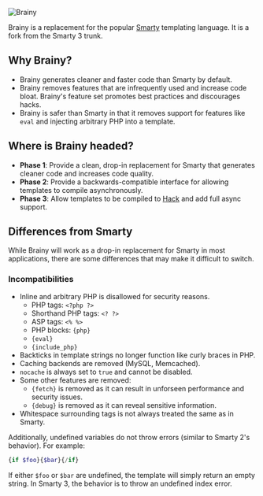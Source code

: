 ![Brainy](https://gitenterprise.inside-box.net/mbasta/brainy/raw/fixes/documentation/brainy.png)

Brainy is a replacement for the popular [Smarty](http://www.smarty.net/)
templating language. It is a fork from the Smarty 3 trunk.


## Why Brainy?

- Brainy generates cleaner and faster code than Smarty by default.
- Brainy removes features that are infrequently used and increase code bloat.
  Brainy's feature set promotes best practices and discourages hacks.
- Brainy is safer than Smarty in that it removes support for features like
  `eval` and injecting arbitrary PHP into a template.


## Where is Brainy headed?

- **Phase 1**: Provide a clean, drop-in replacement for Smarty that generates
  cleaner code and increases code quality.
- **Phase 2**: Provide a backwards-compatible interface for allowing templates
  to compile asynchronously.
- **Phase 3**: Allow templates to be compiled to [Hack](http://hacklang.org/)
  and add full async support.


## Differences from Smarty

While Brainy will work as a drop-in replacement for Smarty in most
applications, there are some differences that may make it difficult to switch.


### Incompatibilities

- Inline and arbitrary PHP is disallowed for security reasons.
  - PHP tags: `<?php ?>`
  - Shorthand PHP tags: `<? ?>`
  - ASP tags: `<% %>`
  - PHP blocks: `{php}`
  - `{eval}`
  - `{include_php}`
- Backticks in template strings no longer function like curly braces in PHP.
- Caching backends are removed (MySQL, Memcached).
- `nocache` is always set to `true` and cannot be disabled.
- Some other features are removed:
  - `{fetch}` is removed as it can result in unforseen performance and security
    issues.
  - `{debug}` is removed as it can reveal sensitive information.
- Whitespace surrounding tags is not always treated the same as in Smarty.

Additionally, undefined variables do not throw errors (similar to Smarty 2's
behavior). For example:

```php
{if $foo}{$bar}{/if}
```

If either `$foo` or `$bar` are undefined, the template will simply return an
empty string. In Smarty 3, the behavior is to throw an undefined index error.
